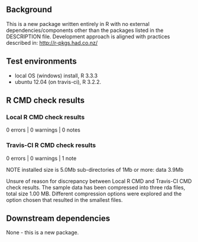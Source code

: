 ## Background

This is a new package written entirely in R with no external dependencies/components other than the packages listed in the  DESCRIPTION file.
Development approach is aligned with practices described in:
http://r-pkgs.had.co.nz/

## Test environments

* local OS (windows) install, R 3.3.3
* ubuntu 12.04 (on travis-ci), R 3.2.2.

## R CMD check results

### Local R CMD check results

0 errors | 0 warnings | 0 notes

### Travis-CI R CMD check results

0 errors | 0 warnings | 1 note

NOTE
  installed size is  5.0Mb
  sub-directories of 1Mb or more:
    data   3.9Mb

Unsure of reason for discrepancy between Local R CMD and Travis-CI CMD check results. The sample data has been compressed into three rda files, total size 1.00 MB. Different compression options were explored and the option chosen that resulted in the smallest files.

## Downstream dependencies

None - this is a new package.
